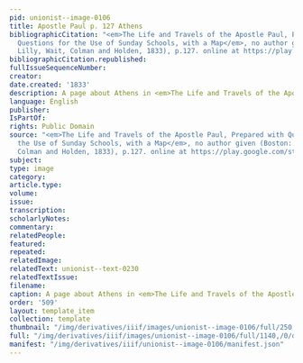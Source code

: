 ```yaml
---
pid: unionist--image-0106
title: Apostle Paul p. 127 Athens
bibliographicCitation: "<em>The Life and Travels of the Apostle Paul, Prepared with
  Questions for the Use of Sunday Schools, with a Map</em>, no author given (Boston:
  Lilly, Wait, Colman and Holden, 1833), p.127. online at https://play.google.com/store/books/details?id=AzwAAAAAYAAJ&rdid=book-AzwAAAAAYAAJ&rdot=1"
bibliographicCitation.republished: 
fullIssueSequenceNumber: 
creator: 
date.created: '1833'
description: A page about Athens in <em>The Life and Travels of the Apostle Paul</em>
language: English
publisher: 
IsPartOf: 
rights: Public Domain
source: "<em>The Life and Travels of the Apostle Paul, Prepared with Questions for
  the Use of Sunday Schools, with a Map</em>, no author given (Boston: Lilly, Wait,
  Colman and Holden, 1833), p.127. online at https://play.google.com/store/books/details?id=AzwAAAAAYAAJ&rdid=book-AzwAAAAAYAAJ&rdot=1"
subject: 
type: image
category: 
article.type: 
volume: 
issue: 
transcription: 
scholarlyNotes: 
commentary: 
relatedPeople: 
featured: 
repeated: 
relatedImage: 
relatedText: unionist--text-0230
relatedTextIssue: 
filename: 
caption: A page about Athens in <em>The Life and Travels of the Apostle Paul</em>
order: '509'
layout: template_item
collection: template
thumbnail: "/img/derivatives/iiif/images/unionist--image-0106/full/250,/0/default.jpg"
full: "/img/derivatives/iiif/images/unionist--image-0106/full/1140,/0/default.jpg"
manifest: "/img/derivatives/iiif/unionist--image-0106/manifest.json"
---
```

